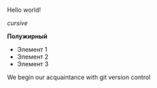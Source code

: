 Hello world!

*cursive*

**Полужирный**

* Элемент 1
* Элемент 2
* Элемент 3

We begin our acquaintance with git version control